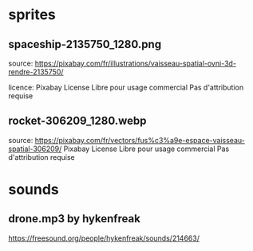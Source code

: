 sprites
===
spaceship-2135750_1280.png
----
source: https://pixabay.com/fr/illustrations/vaisseau-spatial-ovni-3d-rendre-2135750/

licence: Pixabay License
Libre pour usage commercial
Pas d'attribution requise

rocket-306209_1280.webp
----
source: https://pixabay.com/fr/vectors/fus%c3%a9e-espace-vaisseau-spatial-306209/
Pixabay License
Libre pour usage commercial
Pas d'attribution requise


sounds
======
drone.mp3 by hykenfreak
----
https://freesound.org/people/hykenfreak/sounds/214663/

